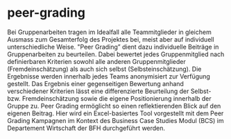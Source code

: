 # peer-grading
Bei Gruppenarbeiten tragen im Idealfall alle Teammitglieder in gleichem Ausmass zum Gesamterfolg des Projektes bei, meist aber auf individuell unterschiedliche Weise. "Peer Grading” dient dazu individuelle Beiträge in Gruppenarbeiten zu beurteilen. Dabei bewertet jedes Gruppenmitglied nach definierbaren Kriterien sowohl alle anderen Gruppenmitglieder (Fremdeinschätzung) als auch sich selbst (Selbsteinschätzung). Die Ergebnisse werden innerhalb jedes Teams anonymisiert zur Verfügung gestellt. Das Ergebnis einer gegenseitigen Bewertung anhand verschiedener Kriterien lässt eine differenzierte Beurteilung der Selbst- bzw. Fremdeinschätzung sowie die eigene Positionierung innerhalb der Gruppe zu. Peer Grading ermöglicht so einen reflektierenden Blick auf den eigenen Beitrag. Hier wird ein Excel-basiertes Tool vorgestellt mit dem Peer Grading Kampagnen im Kontext des Business Case Studies Modul (BCS) im Departement Wirtschaft der BFH durchgeführt werden.

